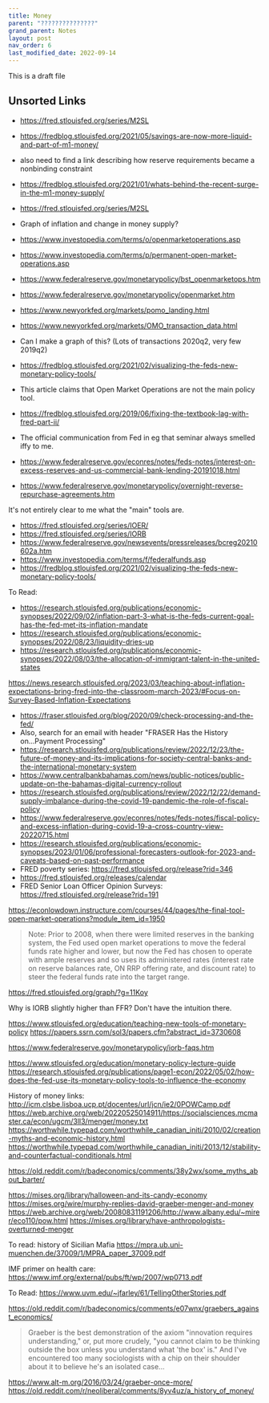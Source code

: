 ```yaml
---
title: Money
parent: "???????????????"
grand_parent: Notes
layout: post
nav_order: 6
last_modified_date: 2022-09-14
---
```


This is a draft file


## Unsorted Links

- https://fred.stlouisfed.org/series/M2SL
- https://fredblog.stlouisfed.org/2021/05/savings-are-now-more-liquid-and-part-of-m1-money/
- also need to find a link describing how reserve requirements became a nonbinding constraint
- https://fredblog.stlouisfed.org/2021/01/whats-behind-the-recent-surge-in-the-m1-money-supply/
- https://fred.stlouisfed.org/series/M2SL
- Graph of inflation and change in money supply?

- https://www.investopedia.com/terms/o/openmarketoperations.asp
- https://www.investopedia.com/terms/p/permanent-open-market-operations.asp
- https://www.federalreserve.gov/monetarypolicy/bst_openmarketops.htm
- https://www.federalreserve.gov/monetarypolicy/openmarket.htm
- https://www.newyorkfed.org/markets/pomo_landing.html
- https://www.newyorkfed.org/markets/OMO_transaction_data.html
- Can I make a graph of this? (Lots of transactions 2020q2, very few 2019q2)
- https://fredblog.stlouisfed.org/2021/02/visualizing-the-feds-new-monetary-policy-tools/

- This article claims that Open Market Operations are not the main policy tool.
- https://fredblog.stlouisfed.org/2019/06/fixing-the-textbook-lag-with-fred-part-ii/
- The official communication from Fed in eg that seminar always smelled iffy to me.
- https://www.federalreserve.gov/econres/notes/feds-notes/interest-on-excess-reserves-and-us-commercial-bank-lending-20191018.html
- https://www.federalreserve.gov/monetarypolicy/overnight-reverse-repurchase-agreements.htm
  
It's not entirely clear to me what the "main" tools are.
- https://fred.stlouisfed.org/series/IOER/
- https://fred.stlouisfed.org/series/IORB
- https://www.federalreserve.gov/newsevents/pressreleases/bcreg20210602a.htm
- https://www.investopedia.com/terms/f/federalfunds.asp
- https://fredblog.stlouisfed.org/2021/02/visualizing-the-feds-new-monetary-policy-tools/


To Read:
- https://research.stlouisfed.org/publications/economic-synopses/2022/09/02/inflation-part-3-what-is-the-feds-current-goal-has-the-fed-met-its-inflation-mandate
- https://research.stlouisfed.org/publications/economic-synopses/2022/08/23/liquidity-dries-up
- https://research.stlouisfed.org/publications/economic-synopses/2022/08/03/the-allocation-of-immigrant-talent-in-the-united-states


https://news.research.stlouisfed.org/2023/03/teaching-about-inflation-expectations-bring-fred-into-the-classroom-march-2023/#Focus-on-Survey-Based-Inflation-Expectations

- https://fraser.stlouisfed.org/blog/2020/09/check-processing-and-the-fed/
- Also, search for an email with header "FRASER Has the History on...Payment Processing"
- https://research.stlouisfed.org/publications/review/2022/12/23/the-future-of-money-and-its-implications-for-society-central-banks-and-the-international-monetary-system
- https://www.centralbankbahamas.com/news/public-notices/public-update-on-the-bahamas-digital-currency-rollout
- https://research.stlouisfed.org/publications/review/2022/12/22/demand-supply-imbalance-during-the-covid-19-pandemic-the-role-of-fiscal-policy
- https://www.federalreserve.gov/econres/notes/feds-notes/fiscal-policy-and-excess-inflation-during-covid-19-a-cross-country-view-20220715.html
- https://research.stlouisfed.org/publications/economic-synopses/2023/01/06/professional-forecasters-outlook-for-2023-and-caveats-based-on-past-performance
- FRED poverty series: https://fred.stlouisfed.org/release?rid=346
- https://fred.stlouisfed.org/releases/calendar
- FRED Senior Loan Officer Opinion Surveys: https://fred.stlouisfed.org/release?rid=191


https://econlowdown.instructure.com/courses/44/pages/the-final-tool-open-market-operations?module_item_id=1950

> Note: Prior to 2008, when there were limited reserves in the banking system, the Fed used open market operations to move the federal funds rate higher and lower, but now the Fed has chosen to operate with ample reserves and so uses its administered rates (interest rate on reserve balances rate, ON RRP offering rate, and discount rate) to steer the federal funds rate into the target range.

https://fred.stlouisfed.org/graph/?g=11Koy

Why is IORB slightly higher than FFR? 
Don't have the intuition there.

https://www.stlouisfed.org/education/teaching-new-tools-of-monetary-policy
https://papers.ssrn.com/sol3/papers.cfm?abstract_id=3730608

https://www.federalreserve.gov/monetarypolicy/iorb-faqs.htm

https://www.stlouisfed.org/education/monetary-policy-lecture-guide
https://research.stlouisfed.org/publications/page1-econ/2022/05/02/how-does-the-fed-use-its-monetary-policy-tools-to-influence-the-economy


History of money links:
http://icm.clsbe.lisboa.ucp.pt/docentes/url/jcn/ie2/0POWCamp.pdf
https://web.archive.org/web/20220525014911/https://socialsciences.mcmaster.ca/econ/ugcm/3ll3/menger/money.txt
https://worthwhile.typepad.com/worthwhile_canadian_initi/2010/02/creation-myths-and-economic-history.html
https://worthwhile.typepad.com/worthwhile_canadian_initi/2013/12/stability-and-counterfactual-conditionals.html

https://old.reddit.com/r/badeconomics/comments/38y2wx/some_myths_about_barter/


https://mises.org/library/halloween-and-its-candy-economy
https://mises.org/wire/murphy-replies-david-graeber-menger-and-money
https://web.archive.org/web/20080831191206/http://www.albany.edu/~mirer/eco110/pow.html
https://mises.org/library/have-anthropologists-overturned-menger


To read: history of Sicilian Mafia 
https://mpra.ub.uni-muenchen.de/37009/1/MPRA_paper_37009.pdf



IMF primer on health care:
https://www.imf.org/external/pubs/ft/wp/2007/wp0713.pdf

To Read:
https://www.uvm.edu/~jfarley/61/TellingOtherStories.pdf


https://old.reddit.com/r/badeconomics/comments/e07wnx/graebers_against_economics/
> Graeber is the best demonstration of the axiom "innovation requires understanding," or, put more crudely, "you cannot claim to be thinking outside the box unless you understand what 'the box' is." And I've encountered too many sociologists with a chip on their shoulder about it to believe he's an isolated case...

https://www.alt-m.org/2016/03/24/graeber-once-more/
https://old.reddit.com/r/neoliberal/comments/8yv4uz/a_history_of_money/






